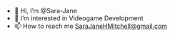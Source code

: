 - 👋 Hi, I’m @Sara-Jane
- 👀 I’m interested in Videogame Development
- 📫 How to reach me SaraJaneHMitchell@gmail.com
